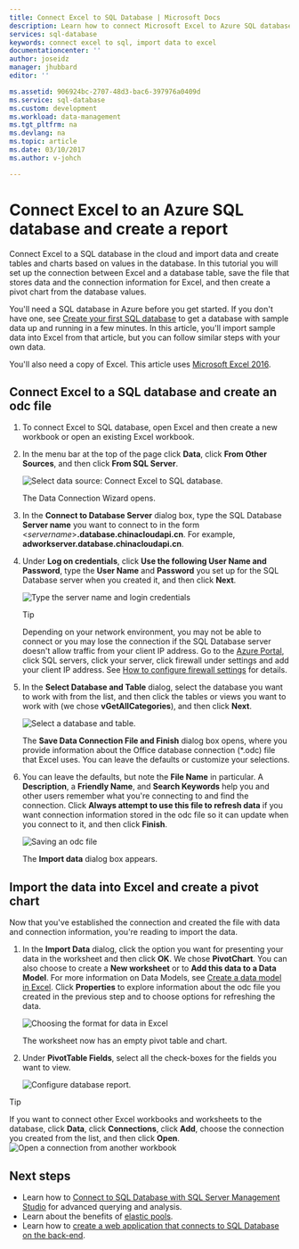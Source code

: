 ```yaml
---
title: Connect Excel to SQL Database | Microsoft Docs
description: Learn how to connect Microsoft Excel to Azure SQL database in the cloud. Import data into Excel for reporting and data exploration.
services: sql-database
keywords: connect excel to sql, import data to excel
documentationcenter: ''
author: joseidz
manager: jhubbard
editor: ''

ms.assetid: 906924bc-2707-48d3-bac6-397976a0409d
ms.service: sql-database
ms.custom: development
ms.workload: data-management
ms.tgt_pltfrm: na
ms.devlang: na
ms.topic: article
ms.date: 03/10/2017
ms.author: v-johch

---
```

# Connect Excel to an Azure SQL database and create a report

Connect Excel to a SQL database in the cloud and import data and create tables and charts based on values in the database. In this tutorial you will set up the connection between Excel and a database table, save the file that stores data and the connection information for Excel, and then create a pivot chart from the database values.

You'll need a SQL database in Azure before you get started. If you don't have one, see [Create your first SQL database](sql-database-get-started.md) to get a database with sample data up and running in a few minutes. In this article, you'll import sample data into Excel from that article, but you can follow similar steps with your own data.

You'll also need a copy of Excel. This article uses [Microsoft Excel 2016](https://products.office.com/en-US/).

## Connect Excel to a SQL database and create an odc file
1. To connect Excel to SQL database, open Excel and then create a new workbook or open an existing Excel workbook.
2. In the menu bar at the top of the page click **Data**, click **From Other Sources**, and then click **From SQL Server**.
   
   ![Select data source: Connect Excel to SQL database.](./media/sql-database-connect-excel/excel_data_source.png)
   
   The Data Connection Wizard opens.
3. In the **Connect to Database Server** dialog box, type the SQL Database **Server name** you want to connect to in the form <*servername*>**.database.chinacloudapi.cn**. For example, **adworkserver.database.chinacloudapi.cn**.
4. Under **Log on credentials**, click **Use the following User Name and Password**, type the **User Name** and **Password** you set up for the SQL Database server when you created it, and then click **Next**.
   
   ![Type the server name and login credentials](./media/sql-database-connect-excel/connect-to-server.png)
   
   > [!TIP]
   > Depending on your network environment, you may not be able to connect or you may lose the connection if the SQL Database server doesn't allow traffic from your client IP address. Go to the [Azure Portal](https://portal.azure.cn/), click SQL servers, click your server, click firewall under settings and add your client IP address. See [How to configure firewall settings](sql-database-configure-firewall-settings.md) for details.
   > 
   > 
5. In the **Select Database and Table** dialog, select the database you want to work with from the list, and then click the tables or views you want to work with (we chose **vGetAllCategories**), and then click **Next**.
   
    ![Select a database and table.](./media/sql-database-connect-excel/select-database-and-table.png)
   
    The **Save Data Connection File and Finish** dialog box opens, where you provide information about the Office database connection (*.odc) file that Excel uses. You can leave the defaults or customize your selections.
6. You can leave the defaults, but note the **File Name** in particular. A **Description**, a **Friendly Name**, and **Search Keywords** help you and other users remember what you're connecting to and find the connection. Click **Always attempt to use this file to refresh data** if you want connection information stored in the odc file so it can update when you connect to it, and then click **Finish**.
   
    ![Saving an odc file](./media/sql-database-connect-excel/save-odc-file.png)
   
    The **Import data** dialog box appears.

## Import the data into Excel and create a pivot chart
Now that you've established the connection and created the file with data and connection information, you're reading to import the data.

1. In the **Import Data** dialog, click the option you want for presenting your data in the worksheet and then click **OK**. We chose **PivotChart**. You can also choose to create a **New worksheet** or to **Add this data to a Data Model**. For more information on Data Models, see [Create a data model in Excel](https://support.office.com/article/Create-a-Data-Model-in-Excel-87E7A54C-87DC-488E-9410-5C75DBCB0F7B). Click **Properties** to explore information about the odc file you created in the previous step and to choose options for refreshing the data.
   
    ![Choosing the format for data in Excel](./media/sql-database-connect-excel/import-data.png)
   
    The worksheet now has an empty pivot table and chart.
2. Under **PivotTable Fields**, select all the check-boxes for the fields you want to view.
   
    ![Configure database report.](./media/sql-database-connect-excel/power-pivot-results.png)

> [!TIP]
> If you want to connect other Excel workbooks and worksheets to the database, click **Data**, click **Connections**, click **Add**, choose the connection you created from the list, and then click **Open**.
> ![Open a connection from another workbook](./media/sql-database-connect-excel/open-from-another-workbook.png)
> 
> 

## Next steps
* Learn how to [Connect to SQL Database with SQL Server Management Studio](sql-database-connect-query-ssms.md) for advanced querying and analysis.
* Learn about the benefits of [elastic pools](sql-database-elastic-pool.md).
* Learn how to [create a web application that connects to SQL Database on the back-end](../app-service-web/web-sites-dotnet-deploy-aspnet-mvc-app-membership-oauth-sql-database.md).

